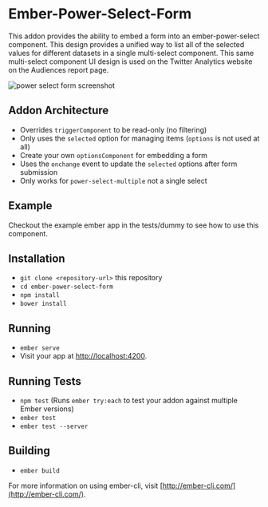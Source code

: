 # Ember-Power-Select-Form

This addon provides the ability to embed a form into an ember-power-select component. This design provides a unified way to list all of the selected values for different datasets in a single multi-select component. This same multi-select component UI design is used on the Twitter Analytics website on the Audiences report page.

![power select form screenshot](https://github.com/gregjopa/ember-power-select-form/raw/master/power_select_form_screenshot.png)

## Addon Architecture

* Overrides `triggerComponent` to be read-only (no filtering)
* Only uses the `selected` option for managing items (`options` is not used at all)
* Create your own `optionsComponent` for embedding a form
* Uses the `onchange` event to update the `selected` options after form submission
* Only works for `power-select-multiple` not a single select

## Example

Checkout the example ember app in the tests/dummy to see how to use this component.

## Installation

* `git clone <repository-url>` this repository
* `cd ember-power-select-form`
* `npm install`
* `bower install`

## Running

* `ember serve`
* Visit your app at [http://localhost:4200](http://localhost:4200).

## Running Tests

* `npm test` (Runs `ember try:each` to test your addon against multiple Ember versions)
* `ember test`
* `ember test --server`

## Building

* `ember build`

For more information on using ember-cli, visit [http://ember-cli.com/](http://ember-cli.com/).
